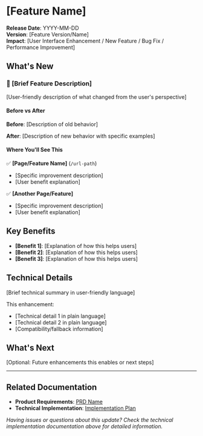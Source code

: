 # [Feature Name]

**Release Date**: YYYY-MM-DD  
**Version**: [Feature Version/Name]  
**Impact**: [User Interface Enhancement / New Feature / Bug Fix / Performance Improvement]

## What's New

### 🎯 [Brief Feature Description]

[User-friendly description of what changed from the user's perspective]

#### Before vs After

**Before**: [Description of old behavior]

**After**: [Description of new behavior with specific examples]

#### Where You'll See This

✅ **[Page/Feature Name]** (`/url-path`)
- [Specific improvement description]
- [User benefit explanation]

✅ **[Another Page/Feature]**
- [Specific improvement description]
- [User benefit explanation]

## Key Benefits

- **[Benefit 1]**: [Explanation of how this helps users]
- **[Benefit 2]**: [Explanation of how this helps users]
- **[Benefit 3]**: [Explanation of how this helps users]

## Technical Details

[Brief technical summary in user-friendly language]

This enhancement:
- [Technical detail 1 in plain language]
- [Technical detail 2 in plain language]
- [Compatibility/fallback information]

## What's Next

[Optional: Future enhancements this enables or next steps]

---

## Related Documentation

- **Product Requirements**: [PRD Name](../prds/prd-[feature-name].md)
- **Technical Implementation**: [Implementation Plan](../development-docs/implemented/plan-[feature-name]-implementation-YYYY-MM.md)

*Having issues or questions about this update? Check the technical implementation documentation above for detailed information.*
